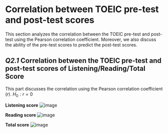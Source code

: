 # Correlation between TOEIC pre-test and post-test scores
This section analyzes the correlation between the TOEIC pre-test and post-test using the Pearson correlation coefficient. Moreover, we also discuss the ability of the pre-test scores to predict the post-test scores.

## _Q2.1_ Correlation between the TOEIC pre-test and post-test scores of Listening/Reading/Total Score
This part discusses the correlation using the Pearson correlation coefficient (_r_).
$H_0 : r = 0$


**Listening score**
![image](https://github.com/chunyichen0601/TOEIC_grade_analysis/assets/52691799/9c4d89bd-3d8a-4006-89ac-6df6a73fc020) 

**Reading score**
![image](https://github.com/chunyichen0601/TOEIC_grade_analysis/assets/52691799/524fd69b-bb24-4edb-941e-3fdd2552541c) 

**Total score**
![image](https://github.com/chunyichen0601/TOEIC_grade_analysis/assets/52691799/7cdba8c8-f99f-49a5-bffa-a7a485490058)


